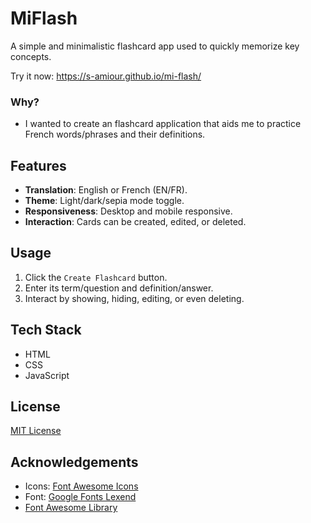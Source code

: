 # MiFlash

A simple and minimalistic flashcard app used to quickly memorize key concepts.

Try it now: https://s-amiour.github.io/mi-flash/
### Why?

* I wanted to create an flashcard application that aids me to practice French words/phrases and their definitions.

## Features

- **Translation**: English or French (EN/FR).
- **Theme**: Light/dark/sepia mode toggle.
- **Responsiveness**: Desktop and mobile responsive.
- **Interaction**: Cards can be created, edited, or deleted.

## Usage

1. Click the `Create Flashcard` button.
2. Enter its term/question and definition/answer.
3. Interact by showing, hiding, editing, or even deleting.

## Tech Stack

- HTML
- CSS
- JavaScript

## License

[MIT License](LICENSE)

## Acknowledgements

 - Icons: [Font Awesome Icons](https://fontawesome.com/icons)
 - Font: [Google Fonts Lexend](https://fonts.google.com/specimen/Lexend)
 - [Font Awesome Library](https://cdnjs.com/libraries/font-awesome)